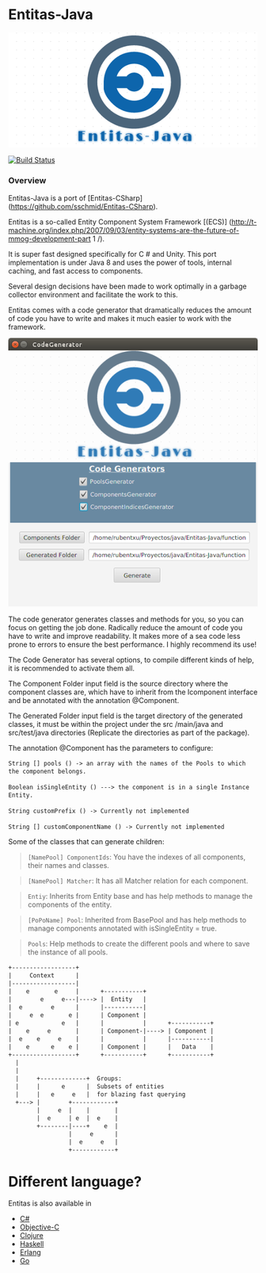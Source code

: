 # Entitas-Java


![EntitasJavaLogo ](https://raw.githubusercontent.com/Rubentxu/Entitas-Java/master/codegenerator/src/main/resources/img/EntitasJavaLOGO.png "Entitas-Java")


[![Build Status](https://travis-ci.org/Rubentxu/Entitas-Java.svg?branch=master)](https://travis-ci.org/Rubentxu/Entitas-Java)


### Overview
Entitas-Java is a port of [Entitas-CSharp] (https://github.com/sschmid/Entitas-CSharp).

Entitas is a so-called Entity Component System Framework [(ECS)] (http://t-machine.org/index.php/2007/09/03/entity-systems-are-the-future-of-mmog-development-part 1 /).

It is super fast designed specifically for C # and Unity. This port implementation is under Java 8 and uses the power of tools, internal caching, and fast access to components.

Several design decisions have been made to work optimally in a garbage collector environment and facilitate the work to this.

Entitas comes with a code generator that dramatically reduces the amount of code you have to write and makes it much easier to work with the framework.


![EntitasJavaLogo ](https://raw.githubusercontent.com/Rubentxu/Entitas-Java/master/docs/CodeGeneratoApp.png "CodeGenerator Entitas-Java")



The code generator generates classes and methods for you, so you can focus on getting the job done.
Radically reduce the amount of code you have to write and improve readability.
It makes more of a sea code less prone to errors to ensure the best performance.
I highly recommend its use!

The Code Generator has several options, to compile different kinds of help, it is recommended to activate them all.

The Component Folder input field is the source directory where the component classes are, which have to inherit from the Icomponent interface and be annotated with the annotation @Component.

The Generated Folder input field is the target directory of the generated classes, it must be within the project under the src /main/java and src/test/java directories (Replicate the directories as part of the package).

The annotation @Component has the parameters to configure:

    String [] pools () -> an array with the names of the Pools to which the component belongs.

    Boolean isSingleEntity () ---> the component is in a single Instance Entity.

    String customPrefix () -> Currently not implemented

    String [] customComponentName () -> Currently not implemented
    

Some of the classes that can generate children:

> `[NamePool] ComponentIds`: You have the indexes of all components, their names and classes.

> `[NamePool] Matcher`: It has all Matcher relation for each component.

> `Entiy`: Inherits from Entity base and has help methods to manage the components of the entity.

> `[PoPoName] Pool`: Inherited from BasePool and has help methods to manage components annotated with isSingleEntity = true.

> `Pools`: Help methods to create the different pools and where to save the instance of all pools.


```
+------------------+
|     Context      |
|------------------|
|    e       e     |      +-----------+
|        e     e---|----> |  Entity   |
|  e        e      |      |-----------|
|     e  e       e |      | Component |
| e            e   |      |           |      +-----------+
|    e     e       |      | Component-|----> | Component |
|  e    e     e    |      |           |      |-----------|
|    e      e    e |      | Component |      |   Data    |
+------------------+      +-----------+      +-----------+
  |
  |
  |     +-------------+  Groups:
  |     |      e      |  Subsets of entities
  |     |   e     e   |  for blazing fast querying
  +---> |        +------------+
        |     e  |    |       |
        |  e     | e  |  e    |
        +--------|----+    e  |
                 |     e      |
                 |  e     e   |
                 +------------+
```

# Different language?
Entitas is also available in
- [C#](https://github.com/sschmid/Entitas-CSharp)
- [Objective-C](https://github.com/wooga/entitas)
- [Clojure](https://github.com/mhaemmerle/entitas-clj)
- [Haskell](https://github.com/mhaemmerle/entitas-haskell)
- [Erlang](https://github.com/mhaemmerle/entitas_erl)
- [Go](https://github.com/wooga/go-entitas)
